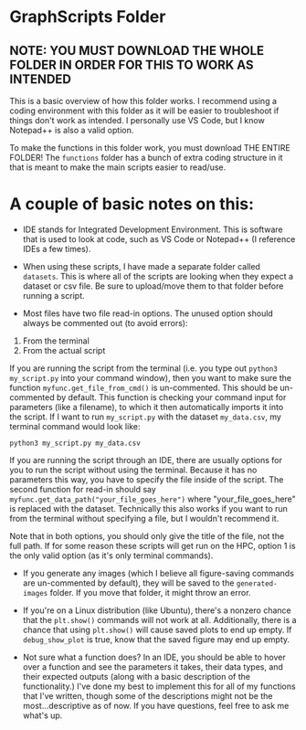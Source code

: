 # GraphScripts Folder

## NOTE: YOU MUST DOWNLOAD THE WHOLE FOLDER IN ORDER FOR THIS TO WORK AS INTENDED

This is a basic overview of how this folder works. I recommend using a coding environment with this folder as it will be easier to troubleshoot if things don't work as intended. I personally use VS Code, but I know Notepad++ is also a valid option. 

To make the functions in this folder work, you must download THE ENTIRE FOLDER! The `functions` folder has a bunch of extra coding structure in it that is meant to make the main scripts easier to read/use.

# A couple of basic notes on this:

- IDE stands for Integrated Development Environment. This is software that is used to look at code, such as VS Code or Notepad++ (I reference IDEs a few times).

- When using these scripts, I have made a separate folder called `datasets`. This is where all of the scripts are looking when they expect a dataset or csv file. Be sure to upload/move them to that folder before running a script.

- Most files have two file read-in options. The unused option should always be commented out (to avoid errors):
1) From the terminal
2) From the actual script

If you are running the script from the terminal (i.e. you type out `python3 my_script.py` into your command window), then you want to make sure the function `myfunc.get_file_from_cmd()` is un-commented. This should be un-commented by default. This function is checking your command input for parameters (like a filename), to which it then automatically imports it into the script. If I want to run `my_script.py` with the dataset `my_data.csv`, my terminal command would look like:

`python3 my_script.py my_data.csv`

If you are running the script through an IDE, there are usually options for you to run the script without using the terminal. Because it has no parameters this way, you have to specify the file inside of the script. The second function for read-in should say `myfunc.get_data_path("your_file_goes_here")` where "your_file_goes_here" is replaced with the dataset. Technically this also works if you want to run from the terminal without specifying a file, but I wouldn't recommend it. 

Note that in both options, you should only give the title of the file, not the full path. If for some reason these scripts will get run on the HPC, option 1 is the only valid option (as it's only terminal commands).

- If you generate any images (which I believe all figure-saving commands are un-commented by default), they will be saved to the `generated-images` folder. If you move that folder, it might throw an error. 

- If you're on a Linux distribution (like Ubuntu), there's a nonzero chance that the `plt.show()` commands will not work at all. Additionally, there is a chance that using `plt.show()` will cause saved plots to end up empty. If `debug_show_plot` is true, know that the saved figure may end up empty.

- Not sure what a function does? In an IDE, you should be able to hover over a function and see the parameters it takes, their data types, and their expected outputs (along with a basic description of the functionality.) I've done my best to implement this for all of my functions that I've written, though some of the descriptions might not be the most...descriptive as of now. If you have questions, feel free to ask me what's up.
